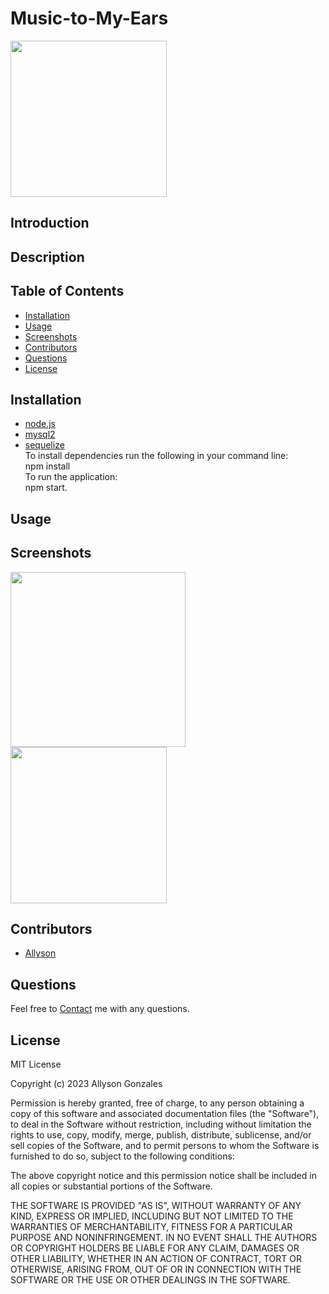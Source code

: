 # Music-to-My-Ears
<img src="" width="250">

## Introduction


## Description


## Table of Contents

- [Installation](#installation)
- [Usage](#usage)
- [Screenshots](#screenshots)
- [Contributors](#contributors)
- [Questions](#questions)
- [License](#license)

## Installation
- [node.js](https://nodejs.org/en)<br>
- [mysql2](https://www.npmjs.com/package/mysql2)<br>
- [sequelize](https://sequelize.org/docs/v6/getting-started/)<br>
To install dependencies run the following in your command line:<br>
npm install<br>
To run the application:<br>
npm start.



## Usage


## Screenshots
<img src="" width="280"><br>
<img src="" width="250">


## Contributors

- [Allyson](https://github.com/Ally27)

## Questions

Feel free to [Contact](mailto:allysonmg21@gmail.com) me with any questions.

## License

MIT License

Copyright (c) 2023 Allyson Gonzales

Permission is hereby granted, free of charge, to any person obtaining a copy
of this software and associated documentation files (the "Software"), to deal
in the Software without restriction, including without limitation the rights
to use, copy, modify, merge, publish, distribute, sublicense, and/or sell
copies of the Software, and to permit persons to whom the Software is
furnished to do so, subject to the following conditions:

The above copyright notice and this permission notice shall be included in all
copies or substantial portions of the Software.

THE SOFTWARE IS PROVIDED "AS IS", WITHOUT WARRANTY OF ANY KIND, EXPRESS OR
IMPLIED, INCLUDING BUT NOT LIMITED TO THE WARRANTIES OF MERCHANTABILITY,
FITNESS FOR A PARTICULAR PURPOSE AND NONINFRINGEMENT. IN NO EVENT SHALL THE
AUTHORS OR COPYRIGHT HOLDERS BE LIABLE FOR ANY CLAIM, DAMAGES OR OTHER
LIABILITY, WHETHER IN AN ACTION OF CONTRACT, TORT OR OTHERWISE, ARISING FROM,
OUT OF OR IN CONNECTION WITH THE SOFTWARE OR THE USE OR OTHER DEALINGS IN THE
SOFTWARE.

